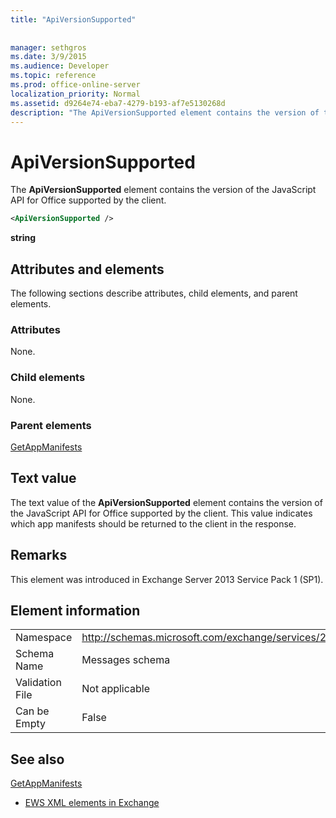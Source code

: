 ```yaml
---
title: "ApiVersionSupported"
 
 
manager: sethgros
ms.date: 3/9/2015
ms.audience: Developer
ms.topic: reference
ms.prod: office-online-server
localization_priority: Normal
ms.assetid: d9264e74-eba7-4279-b193-af7e5130268d
description: "The ApiVersionSupported element contains the version of the JavaScript API for Office supported by the client."
---
```


# ApiVersionSupported

The **ApiVersionSupported** element contains the version of the JavaScript API for Office supported by the client. 
  
```XML
<ApiVersionSupported />
```

 **string**
## Attributes and elements

The following sections describe attributes, child elements, and parent elements.
  
### Attributes

None.
  
### Child elements

None.
  
### Parent elements

[GetAppManifests](getappmanifests.md)
  
## Text value

The text value of the **ApiVersionSupported** element contains the version of the JavaScript API for Office supported by the client. This value indicates which app manifests should be returned to the client in the response. 
  
## Remarks

This element was introduced in Exchange Server 2013 Service Pack 1 (SP1).
  
## Element information

|||
|:-----|:-----|
|Namespace  <br/> | http://schemas.microsoft.com/exchange/services/2006/messages  <br/> |
|Schema Name  <br/> |Messages schema  <br/> |
|Validation File  <br/> |Not applicable  <br/> |
|Can be Empty  <br/> |False  <br/> |
   
## See also



[GetAppManifests](getappmanifests.md)


- [EWS XML elements in Exchange](ews-xml-elements-in-exchange.md)

